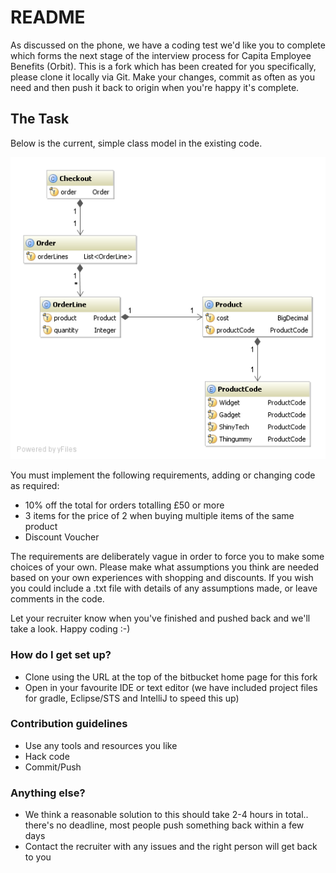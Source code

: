 # README #

As discussed on the phone, we have a coding test we'd like you to complete
which forms the next stage of the interview process for Capita Employee
Benefits (Orbit).  This is a fork which has been created for you specifically,
please clone it locally via Git.  Make your changes, commit as often as you
need and then push it back to origin when you're happy it's complete.

## The Task ##

Below is the current, simple class model in the existing code.

![model](./model.png)

You must implement the following requirements, adding or changing code as 
required:

 * 10% off the total for orders totalling &pound;50 or more
 * 3 items for the price of 2 when buying multiple items of the same product
 * Discount Voucher

The requirements are deliberately vague in order to force you to make some
choices of your own.  Please make what assumptions you think are needed based
on your own experiences with shopping and discounts. If you wish you could
include a .txt file with details of any assumptions made, or leave comments in
the code.

Let your recruiter know when you&apos;ve finished and pushed back and we&apos;ll take a
look.  Happy coding :-)


### How do I get set up? ###

* Clone using the URL at the top of the bitbucket home page for this fork
* Open in your favourite IDE or text editor (we have included project files for gradle, Eclipse/STS and IntelliJ to speed this up)

### Contribution guidelines ###

* Use any tools and resources you like
* Hack code
* Commit/Push

### Anything else? ###

* We think a reasonable solution to this should take 2-4 hours in total.. there's no deadline, most people push something back within a few days
* Contact the recruiter with any issues and the right person will get back to you


